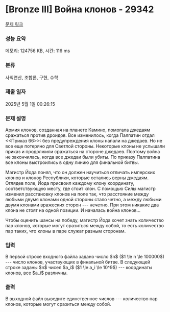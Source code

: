# [Bronze III] Война клонов - 29342 

[문제 링크](https://www.acmicpc.net/problem/29342) 

### 성능 요약

메모리: 124756 KB, 시간: 116 ms

### 분류

사칙연산, 조합론, 구현, 수학

### 제출 일자

2025년 5월 1일 00:26:15

### 문제 설명

<p>Армия клонов, созданная на планете Камино, помогала джедаям сражаться против дроидов. Все изменилось, когда Палпатин отдал <<Приказ 66>>: без предупреждения клоны напали на джедаев. Но не все еще потеряно для Светлой стороны. Некоторые клоны не услышали приказ и продолжили сражаться на стороне джедаев. Поэтому война не закончилась, когда все джедаи были убиты. По приказу Палпатина все клоны выстроились в одну линию для финальной битвы.</p>

<p>Магистр Йода понял, что он должен научиться отличать имперских клонов и клонов Республики, которые остались верны джедаям. Оглядев поле, Йода присвоил каждому клону координату, соответствующую месту, где стоит клон. С помощью Силы магистр изменил расстановку клонов на поле так, что расстояние между любыми двумя клонами одной стороны стало четно, а между любыми двумя клонами вражеских сторон --- нечетно. При этом никакие два клона не стоят на одной позиции. И началась война клонов...    </p>

<p>Чтобы оценить шансы на победу, магистр Йода хочет знать количество пар клонов, которые могут сразиться между собой, то есть количество пар таких, что клоны в паре служат разным сторонам.</p>

### 입력 

 <p>В первой строке входного файла задано число $n$ ($1 \le n \le 100000$) --- число клонов, участвующих в финальной битве. В следующей строке заданы $n$ чисел $a_i$ ($1 \le a_i \le 10^9$) --- координаты клонов, все $a_i$ различны. </p>

### 출력 

 <p>В выходной файл выведите единственное числов --- количество пар клонов, которые могут сразиться между собой.</p>

